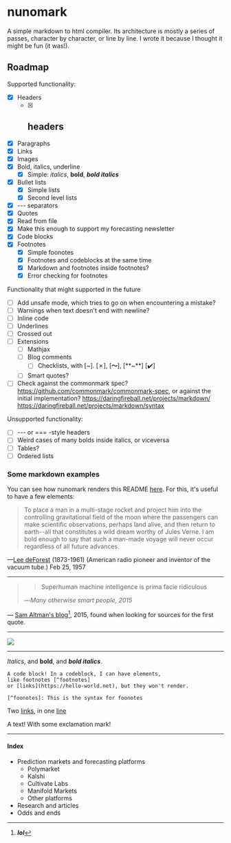 # nunomark

A simple markdown to html compiler. Its architecture is mostly a series of passes, character by character, or line by line. I wrote it because I thought it might be fun (it was!).

## Roadmap

Supported functionality:

- [x] Headers
  - [x] ## headers
- [x] Paragraphs
- [x] Links
- [x] Images
- [x] Bold, italics, underline
  - [x] Simple: *italics*, **bold**, ***bold italics***
- [x] Bullet lists
  - [x] Simple lists
  - [x] Second level lists
- [x] --- separators
- [x] Quotes
- [x] Read from file
- [x] Make this enough to support my forecasting newsletter
- [x] Code blocks
- [x] Footnotes
  - [x] Simple foonotes
  - [x] Footnotes and codeblocks at the same time
  - [x] Markdown and footnotes inside footnotes?
  - [x] Error checking for footnotes

Functionality that might supported in the future

- [ ] Add unsafe mode, which tries to go on when encountering a mistake?
- [ ] Warnings when text doesn't end with newline?
- [ ] Inline code
- [ ] Underlines
- [ ] Crossed out
- [ ] Extensions
  - [ ] Mathjax
  - [ ] Blog comments
    - [ ] Checklists, with [~]. [✗], [**〜**], [**~**] [✔️]
  - [ ] Smart quotes?
- [ ] Check against the commonmark spec? <https://github.com/commonmark/commonmark-spec>, or against the initial implementation? <https://daringfireball.net/projects/markdown/> <https://daringfireball.net/projects/markdown/syntax>

Unsupported functionality:

- [ ] --- or === -style headers
- [ ] Weird cases of many bolds inside italics, or viceversa
- [ ] Tables?
- [ ] Ordered lists

### Some markdown examples

You can see how nunomark renders this README [here](./README.html). For this, it's useful to have a few elements:

> To place a man in a multi-stage rocket and project him into the controlling gravitational field of the moon where the passengers can make scientific observations, perhaps land alive, and then return to earth--all that constitutes a wild dream worthy of Jules Verne. I am bold enough to say that such a man-made voyage will never occur regardless of all future advances. 

—[Lee deForest](https://dsimanek.vialattea.net/neverwrk.htm) (1873-1961) (American radio pioneer and inventor of the vacuum tube.) Feb 25, 1957

---

> > Superhuman machine intelligence is prima facie ridiculous
> 
> —*Many otherwise smart people, 2015* 

— [Sam Altman's blog](https://blog.samaltman.com/technology-predictions)[^lol], 2015, found when looking for sources for the first quote.

[^lol]: ***lol***

---

![](https://gatitos.nunosempere.com)

---

*Italics*, and **bold**, and ***bold italics***.

```
A code block! In a codeblock, I can have elements, 
like footnotes [^footnotes] 
or [links](https://hello-world.net), but they won't render.

[^foonotes]: This is the syntax for foonotes
```

Two [links](https://example.com), in one [line](https://test.com)

A text! With some exclamation mark! 

---

#### Index

- Prediction markets and forecasting platforms
  - Polymarket
  - Kalshi
  - Cultivate Labs
  - Manifold Markets
  - Other platforms
- Research and articles
- Odds and ends

